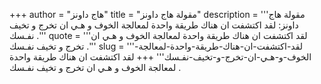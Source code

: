 +++
author = "هاج داونز"
title = "مقولة هاج داونز"
description = '''مقولة هاج داونز: لقد اكتشفت ان هناك طريقة واحدة لمعالجة الخوف و هـي ان تخرج و تخيف نفـسك .'''
quote = '''لقد اكتشفت ان هناك طريقة واحدة لمعالجة الخوف و هـي ان تخرج و تخيف نفـسك .'''
slug = '''لقد-اكتشفت-ان-هناك-طريقة-واحدة-لمعالجة-الخوف-و-هـي-ان-تخرج-و-تخيف-نفـسك'''
+++
لقد اكتشفت ان هناك طريقة واحدة لمعالجة الخوف و هـي ان تخرج و تخيف نفـسك .
